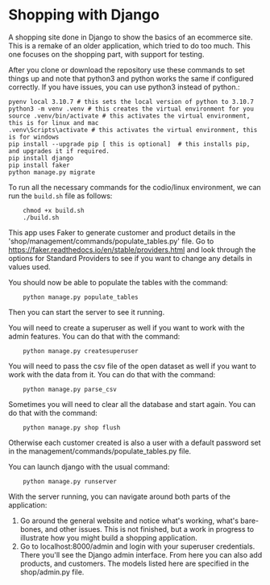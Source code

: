 # Shopping with Django
A shopping site done in Django to show the basics of an ecommerce site. This is a remake of an older application, which tried to do too much. This one focuses on the shopping part, with support for testing.

After you clone or download the repository use these commands to set things up and note that python3 and python works the same if configured correctly. If you have issues, you can use python3 instead of python.:

    pyenv local 3.10.7 # this sets the local version of python to 3.10.7
    python3 -m venv .venv # this creates the virtual environment for you
    source .venv/bin/activate # this activates the virtual environment, this is for linux and mac
    .venv\Scripts\activate # this activates the virtual environment, this is for windows
    pip install --upgrade pip [ this is optional]  # this installs pip, and upgrades it if required.    
    pip install django
    pip install faker
    python manage.py migrate


To run all the necessary commands for the codio/linux environment, we can run the `build.sh` file as follows:
        
        chmod +x build.sh
        ./build.sh
    
   
This app uses Faker to generate customer and product details in the 'shop/management/commands/populate_tables.py' file. Go to https://faker.readthedocs.io/en/stable/providers.html and look through the options for Standard Providers to see if you want to change any details in values used.

You should now be able to populate the tables with the command:

        python manage.py populate_tables

Then you can start the server to see it running. 

You will need to create a superuser as well if you want to work with the admin features. You can do that with the command:

        python manage.py createsuperuser

You will need to pass the csv file of the open dataset as well if you want to work with the data from it. You can do that with the command:

        python manage.py parse_csv

Sometimes you will need to clear all the database and start again. You can do that with the command:

        python manage.py shop flush

Otherwise each customer created is also a user with a default password set in the management/commands/populate_tables.py file. 

You can launch django with the usual command:

        python manage.py runserver

With the server running, you can navigate around both parts of the application:
1. Go around the general website and notice what's working, what's bare-bones, and other issues. This is not finished, but a work in progress to illustrate how you might build a shopping application. 
2. Go to localhost:8000/admin and login with your superuser credentials. There you'll see the Django admin interface. From here you can also add products, and customers. The models listed here are specified in the shop/admin.py file.
